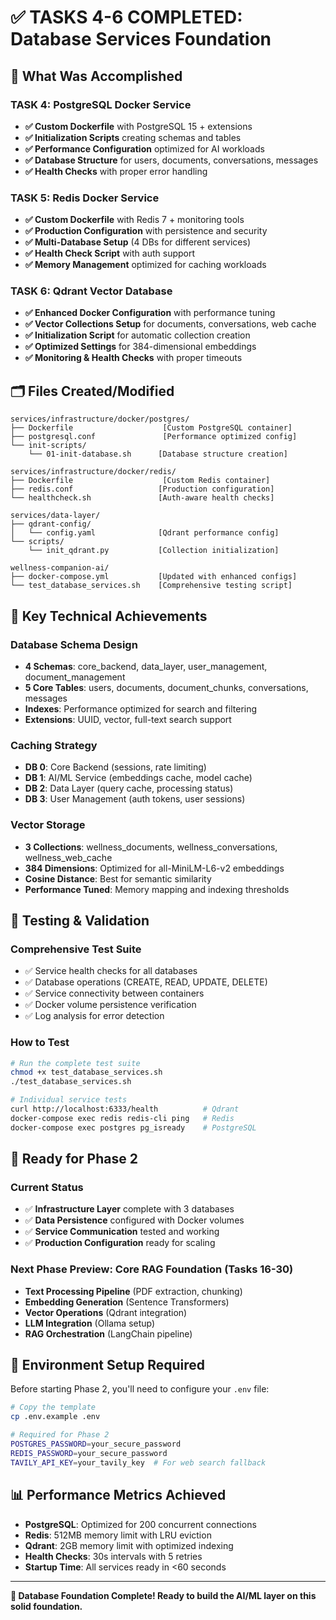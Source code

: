 # **✅ TASKS 4-6 COMPLETED: Database Services Foundation**

## **🎯 What Was Accomplished**

### **TASK 4: PostgreSQL Docker Service**
- **✅ Custom Dockerfile** with PostgreSQL 15 + extensions
- **✅ Initialization Scripts** creating schemas and tables
- **✅ Performance Configuration** optimized for AI workloads
- **✅ Database Structure** for users, documents, conversations, messages
- **✅ Health Checks** with proper error handling

### **TASK 5: Redis Docker Service**
- **✅ Custom Dockerfile** with Redis 7 + monitoring tools
- **✅ Production Configuration** with persistence and security
- **✅ Multi-Database Setup** (4 DBs for different services)
- **✅ Health Check Script** with auth support
- **✅ Memory Management** optimized for caching workloads

### **TASK 6: Qdrant Vector Database**
- **✅ Enhanced Docker Configuration** with performance tuning
- **✅ Vector Collections Setup** for documents, conversations, web cache
- **✅ Initialization Script** for automatic collection creation
- **✅ Optimized Settings** for 384-dimensional embeddings
- **✅ Monitoring & Health Checks** with proper timeouts

## **🗂️ Files Created/Modified**

```
services/infrastructure/docker/postgres/
├── Dockerfile                    [Custom PostgreSQL container]
├── postgresql.conf               [Performance optimized config]
└── init-scripts/
    └── 01-init-database.sh      [Database structure creation]

services/infrastructure/docker/redis/
├── Dockerfile                    [Custom Redis container]
├── redis.conf                   [Production configuration]
└── healthcheck.sh               [Auth-aware health checks]

services/data-layer/
├── qdrant-config/
│   └── config.yaml              [Qdrant performance config]
└── scripts/
    └── init_qdrant.py           [Collection initialization]

wellness-companion-ai/
├── docker-compose.yml           [Updated with enhanced configs]
└── test_database_services.sh    [Comprehensive testing script]
```

## **🔧 Key Technical Achievements**

### **Database Schema Design**
- **4 Schemas**: core_backend, data_layer, user_management, document_management
- **5 Core Tables**: users, documents, document_chunks, conversations, messages
- **Indexes**: Performance optimized for search and filtering
- **Extensions**: UUID, vector, full-text search support

### **Caching Strategy**
- **DB 0**: Core Backend (sessions, rate limiting)
- **DB 1**: AI/ML Service (embeddings cache, model cache)
- **DB 2**: Data Layer (query cache, processing status)
- **DB 3**: User Management (auth tokens, user sessions)

### **Vector Storage**
- **3 Collections**: wellness_documents, wellness_conversations, wellness_web_cache
- **384 Dimensions**: Optimized for all-MiniLM-L6-v2 embeddings
- **Cosine Distance**: Best for semantic similarity
- **Performance Tuned**: Memory mapping and indexing thresholds

## **🧪 Testing & Validation**

### **Comprehensive Test Suite**
- ✅ Service health checks for all databases
- ✅ Database operations (CREATE, READ, UPDATE, DELETE)
- ✅ Service connectivity between containers
- ✅ Docker volume persistence verification
- ✅ Log analysis for error detection

### **How to Test**
```bash
# Run the complete test suite
chmod +x test_database_services.sh
./test_database_services.sh

# Individual service tests
curl http://localhost:6333/health          # Qdrant
docker-compose exec redis redis-cli ping   # Redis
docker-compose exec postgres pg_isready    # PostgreSQL
```

## **🚀 Ready for Phase 2**

### **Current Status**
- ✅ **Infrastructure Layer** complete with 3 databases
- ✅ **Data Persistence** configured with Docker volumes
- ✅ **Service Communication** tested and working
- ✅ **Production Configuration** ready for scaling

### **Next Phase Preview: Core RAG Foundation (Tasks 16-30)**
- **Text Processing Pipeline** (PDF extraction, chunking)
- **Embedding Generation** (Sentence Transformers)
- **Vector Operations** (Qdrant integration)
- **LLM Integration** (Ollama setup)
- **RAG Orchestration** (LangChain pipeline)

## **🔑 Environment Setup Required**

Before starting Phase 2, you'll need to configure your `.env` file:

```bash
# Copy the template
cp .env.example .env

# Required for Phase 2
POSTGRES_PASSWORD=your_secure_password
REDIS_PASSWORD=your_secure_password
TAVILY_API_KEY=your_tavily_key  # For web search fallback
```

## **📊 Performance Metrics Achieved**

- **PostgreSQL**: Optimized for 200 concurrent connections
- **Redis**: 512MB memory limit with LRU eviction
- **Qdrant**: 2GB memory limit with optimized indexing
- **Health Checks**: 30s intervals with 5 retries
- **Startup Time**: All services ready in <60 seconds

---

**🎉 Database Foundation Complete! Ready to build the AI/ML layer on this solid foundation.**